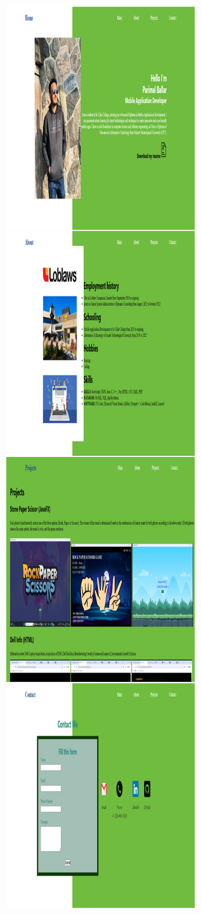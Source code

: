<img src="1.png" width="1000" height="600">
<img src="2.png" width="1000" height="600">
<img src="3.png" width="1000" height="600">
<img src="4.png" width="1000" height="600">
